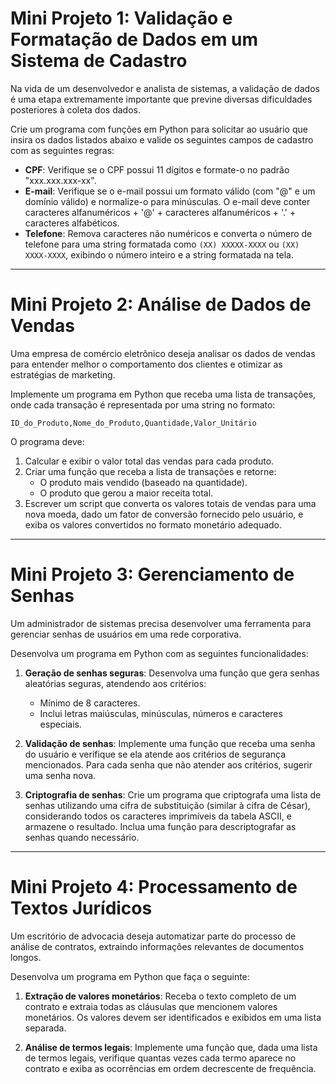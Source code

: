 # Mini Projeto 1: Validação e Formatação de Dados em um Sistema de Cadastro

Na vida de um desenvolvedor e analista de sistemas, a validação de dados é uma etapa extremamente importante que previne diversas dificuldades posteriores à coleta dos dados.

Crie um programa com funções em Python para solicitar ao usuário que insira os dados listados abaixo e valide os seguintes campos de cadastro com as seguintes regras:

- **CPF**: Verifique se o CPF possui 11 dígitos e formate-o no padrão "xxx.xxx.xxx-xx".
- **E-mail**: Verifique se o e-mail possui um formato válido (com "@" e um domínio válido) e normalize-o para minúsculas. O e-mail deve conter caracteres alfanuméricos + '@' + caracteres alfanuméricos + '.' + caracteres alfabéticos.
- **Telefone**: Remova caracteres não numéricos e converta o número de telefone para uma string formatada como `(XX) XXXXX-XXXX` ou `(XX) XXXX-XXXX`, exibindo o número inteiro e a string formatada na tela.

---

# Mini Projeto 2: Análise de Dados de Vendas

Uma empresa de comércio eletrônico deseja analisar os dados de vendas para entender melhor o comportamento dos clientes e otimizar as estratégias de marketing.

Implemente um programa em Python que receba uma lista de transações, onde cada transação é representada por uma string no formato:

`ID_do_Produto,Nome_do_Produto,Quantidade,Valor_Unitário`

O programa deve:

1. Calcular e exibir o valor total das vendas para cada produto.
2. Criar uma função que receba a lista de transações e retorne:
   - O produto mais vendido (baseado na quantidade).
   - O produto que gerou a maior receita total.
3. Escrever um script que converta os valores totais de vendas para uma nova moeda, dado um fator de conversão fornecido pelo usuário, e exiba os valores convertidos no formato monetário adequado.

---

# Mini Projeto 3: Gerenciamento de Senhas

Um administrador de sistemas precisa desenvolver uma ferramenta para gerenciar senhas de usuários em uma rede corporativa.

Desenvolva um programa em Python com as seguintes funcionalidades:

1. **Geração de senhas seguras**: Desenvolva uma função que gera senhas aleatórias seguras, atendendo aos critérios:
   - Mínimo de 8 caracteres.
   - Inclui letras maiúsculas, minúsculas, números e caracteres especiais.
   
2. **Validação de senhas**: Implemente uma função que receba uma senha do usuário e verifique se ela atende aos critérios de segurança mencionados. Para cada senha que não atender aos critérios, sugerir uma senha nova.

3. **Criptografia de senhas**: Crie um programa que criptografa uma lista de senhas utilizando uma cifra de substituição (similar à cifra de César), considerando todos os caracteres imprimíveis da tabela ASCII, e armazene o resultado. Inclua uma função para descriptografar as senhas quando necessário.

---

# Mini Projeto 4: Processamento de Textos Jurídicos

Um escritório de advocacia deseja automatizar parte do processo de análise de contratos, extraindo informações relevantes de documentos longos.

Desenvolva um programa em Python que faça o seguinte:

1. **Extração de valores monetários**: Receba o texto completo de um contrato e extraia todas as cláusulas que mencionem valores monetários. Os valores devem ser identificados e exibidos em uma lista separada.

2. **Análise de termos legais**: Implemente uma função que, dada uma lista de termos legais, verifique quantas vezes cada termo aparece no contrato e exiba as ocorrências em ordem decrescente de frequência.
